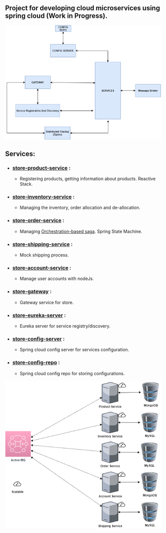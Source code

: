 ## Project for developing cloud microservices using spring cloud (Work in Progress).

![image](https://github.com/ayoubzoubeidi/store-config-repo/blob/main/system%20design.png?raw=true)



## Services:
* ### [store-product-service](https://github.com/ayoubzoubeidi/store-product-service) :
  * Registering products, getting information about products. Reactive Stack.
* ### [store-inventory-service](https://github.com/ayoubzoubeidi/store-inventory-service) :
  * Managing the inventory, order allocation and de-allocation.
* ### [store-order-service](https://github.com/ayoubzoubeidi/store-baseOrder-service) :
  * Managing [Orchestration-based saga](https://microservices.io/patterns/data/saga.html). Spring State Machine.
* ### [store-shipping-service](https://github.com/ayoubzoubeidi/store-shipping-service) :
  * Mock shipping process.
* ### [store-account-service](https://github.com/ayoubzoubeidi/store-account-service) :
  * Manage user accounts with nodeJs.
* ### [store-gateway](https://github.com/ayoubzoubeidi/store-gateway) :
  * Gateway service for store.
* ### [store-eureka-server](https://github.com/ayoubzoubeidi/store-eureka-server) :
  * Eureka server for service registry/discovery.
* ### [store-config-server](https://github.com/ayoubzoubeidi/store-config-server) :
  * Spring cloud config server for services configuration.
* ### [store-config-repo](https://github.com/ayoubzoubeidi/store-config-repo) :
  * Spring cloud config repo for storing configurations.

![image](https://github.com/ayoubzoubeidi/store-config-repo/blob/main/services.png?raw=true)